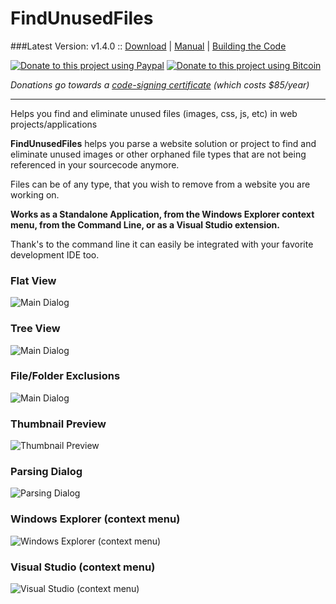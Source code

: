 # FindUnusedFiles

###Latest Version: v1.4.0 :: [Download](https://github.com/itechnology/FindUnusedFiles/tree/master/dist) | [Manual](https://github.com/itechnology/FindUnusedFiles/wiki/Manual) | [Building the Code](https://github.com/itechnology/FindUnusedFiles/wiki/Build)

<a href="https://www.paypal.com/cgi-bin/webscr?cmd=_s-xclick&hosted_button_id=EXD977CVYHW76" title="Donate to this project using Paypal" target="_blank"><img src="https://itechnology.github.io/FindUnusedFiles/content/img/paypal-donate-yellow.svg" alt="Donate to this project using Paypal" /></a>
<a href="https://blockchain.info/address/1L2bBkAMZwKAHFEpRtHhggEo8Gg3ZcRtYR" title="Donate to this project using Bitcoin" target="_blank"><img src="https://itechnology.github.io/FindUnusedFiles/content/img/bitcoin-donate-yellow.svg" alt="Donate to this project using Bitcoin" /></a>

*Donations go towards a [code-signing certificate](https://www.instantssl.com/code-signing-certificate.html) (which costs $85/year)*

---

Helps you find and eliminate unused files (images, css, js, etc) in web projects/applications

__FindUnusedFiles__ helps you parse a website solution or project to find and eliminate unused images or other orphaned file types that are not being referenced in your sourcecode anymore.

Files can be of any type, that you wish to remove from a website you are working on.

__Works as a Standalone Application, from the Windows Explorer context menu, from the Command Line, or as a Visual Studio extension.__


Thank's to the command line it can easily be integrated with your favorite development IDE too.

### Flat View
![Main Dialog](http://itechnology.github.io/FindUnusedFiles/content/img/findunusedfiles.png?123)

### Tree View
![Main Dialog](http://itechnology.github.io/FindUnusedFiles/content/img/findunusedfiles-tree.png?123)

### File/Folder Exclusions
![Main Dialog](http://itechnology.github.io/FindUnusedFiles/content/img/findunusedfiles-exclusions.png?123)

### Thumbnail Preview
![Thumbnail Preview](http://itechnology.github.io/FindUnusedFiles/content/img/findunusedfiles-thumb.png?123)

### Parsing Dialog
![Parsing Dialog](http://itechnology.github.io/FindUnusedFiles/content/img/findunusedfiles-parse.png?123)

### Windows Explorer (context menu)
![Windows Explorer (context menu)](http://itechnology.github.io/FindUnusedFiles/content/img/findunusedfiles-shell.png?123)

### Visual Studio (context menu)
![Visual Studio (context menu)](http://itechnology.github.io/FindUnusedFiles/content/img/findunusedfiles-vs.png?123)